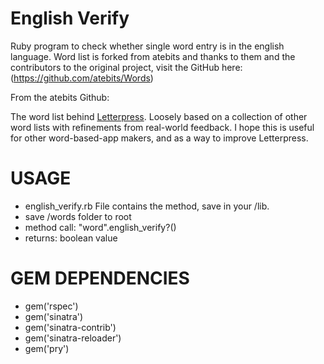 English Verify
=====

Ruby program to check whether single word entry is in the english language. Word list is forked from atebits and thanks to them and the contributors to the original project, visit the GitHub here: (https://github.com/atebits/Words)

From the atebits Github:

  The word list behind [Letterpress](http://www.atebits.com/letterpress/). Loosely based on a collection of other word lists with refinements from real-world feedback. I hope this is useful for other word-based-app makers, and as a way to improve Letterpress.

USAGE
=============

-  english_verify.rb File contains the method, save in your /lib.
-  save /words folder to root
-  method call:  "word".english_verify?()
-  returns: boolean value



GEM DEPENDENCIES
=================

- gem('rspec')
- gem('sinatra')
- gem('sinatra-contrib')
- gem('sinatra-reloader')
- gem('pry')
